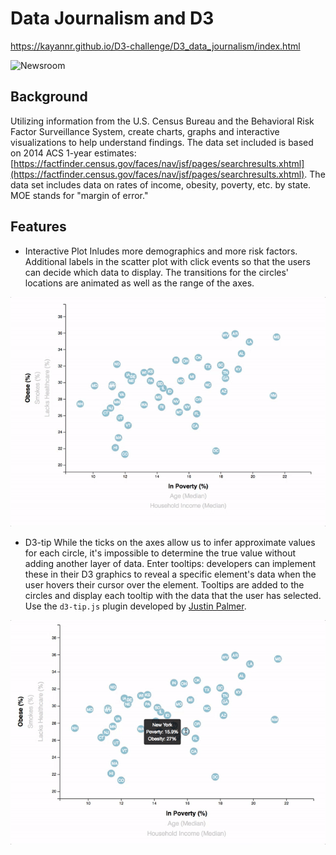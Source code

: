 # Data Journalism and D3
 https://kayannr.github.io/D3-challenge/D3_data_journalism/index.html
 
 
 ![Newsroom](https://media.giphy.com/media/v2xIous7mnEYg/giphy.gif)
 
 
## Background

Utilizing information from the U.S. Census Bureau and the Behavioral Risk Factor Surveillance System, create charts, graphs and interactive visualizations to help understand findings. The data set included is based on 2014 ACS 1-year estimates: [https://factfinder.census.gov/faces/nav/jsf/pages/searchresults.xhtml](https://factfinder.census.gov/faces/nav/jsf/pages/searchresults.xhtml). The data set includes data on rates of income, obesity, poverty, etc. by state. MOE stands for "margin of error."

## Features 
* Interactive Plot 
Inludes more demographics and more risk factors. Additional labels in the scatter plot with click events so that the users can decide which data to display. The transitions for the  circles' locations are animated as well as the range of the axes. 

![4-scatter](D3_data_journalism/assets/images/7-animated-scatter.gif)

* D3-tip
While the ticks on the axes allow us to infer approximate values for each circle, it's impossible to determine the true value without adding another layer of data. Enter tooltips: developers can implement these in their D3 graphics to reveal a specific element's data when the user hovers their cursor over the element. Tooltips are added to the circles and display each tooltip with the data that the user has selected. Use the `d3-tip.js` plugin developed by [Justin Palmer](https://github.com/Caged). 


 ![4-scatter](D3_data_journalism/assets/images/8-tooltip.gif)

